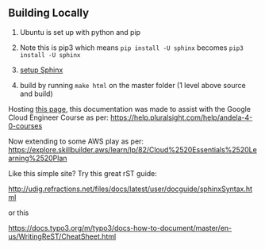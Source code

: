 ## Building Locally

1. Ubuntu is set up with python and pip
2. Note this is pip3 which means `pip install -U sphinx` becomes `pip3 install -U sphinx`

3. [setup Sphinx](https://www.sphinx-doc.org/en/master/usage/quickstart.html)

4. build by running `make html` on the master folder (1 level above source and build)

Hosting [this page](https://rtd-gcp-cloud.readthedocs.io/en/latest/), this documentation was made to assist with the Google Cloud Engineer Course as per: https://help.pluralsight.com/help/andela-4-0-courses

Now extending to some AWS play as per: https://explore.skillbuilder.aws/learn/lp/82/Cloud%2520Essentials%2520Learning%2520Plan

Like this simple site? Try this great rST guide:

http://udig.refractions.net/files/docs/latest/user/docguide/sphinxSyntax.html

or this

https://docs.typo3.org/m/typo3/docs-how-to-document/master/en-us/WritingReST/CheatSheet.html